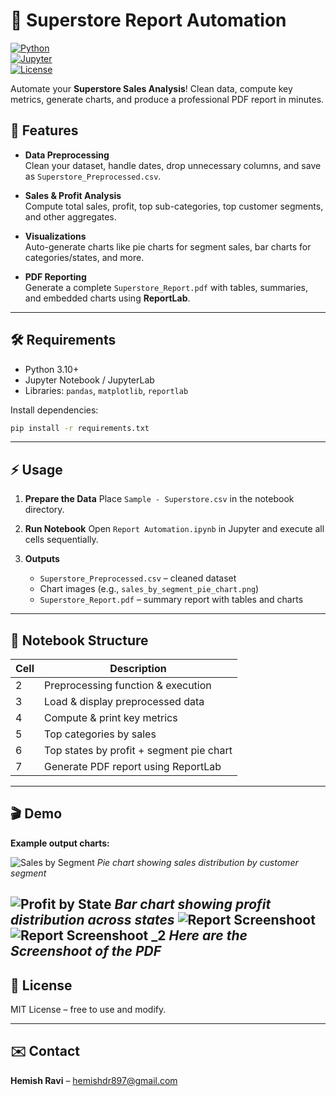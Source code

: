 
# 🚀 Superstore Report Automation

[![Python](https://img.shields.io/badge/Python-3.10+-blue?logo=python)](https://www.python.org/)  
[![Jupyter](https://img.shields.io/badge/Jupyter-Notebook-orange?logo=jupyter)](https://jupyter.org/)  
[![License](https://img.shields.io/badge/License-MIT-green)](https://opensource.org/licenses/MIT)  

Automate your **Superstore Sales Analysis**! Clean data, compute key metrics, generate charts, and produce a professional PDF report in minutes.  


## 🌟 Features

- **Data Preprocessing**  
  Clean your dataset, handle dates, drop unnecessary columns, and save as `Superstore_Preprocessed.csv`.

- **Sales & Profit Analysis**  
  Compute total sales, profit, top sub-categories, top customer segments, and other aggregates.

- **Visualizations**  
  Auto-generate charts like pie charts for segment sales, bar charts for categories/states, and more.

- **PDF Reporting**  
  Generate a complete `Superstore_Report.pdf` with tables, summaries, and embedded charts using **ReportLab**.

---

## 🛠 Requirements

- Python 3.10+  
- Jupyter Notebook / JupyterLab  
- Libraries: `pandas`, `matplotlib`, `reportlab`  

Install dependencies:

```bash
pip install -r requirements.txt
````

---

## ⚡ Usage

1. **Prepare the Data**
   Place `Sample - Superstore.csv` in the notebook directory.

2. **Run Notebook**
   Open `Report Automation.ipynb` in Jupyter and execute all cells sequentially.

3. **Outputs**

   * `Superstore_Preprocessed.csv` – cleaned dataset
   * Chart images (e.g., `sales_by_segment_pie_chart.png`)
   * `Superstore_Report.pdf` – summary report with tables and charts

---

## 📂 Notebook Structure

| Cell | Description                              |
| ---- | ---------------------------------------- |
| 2    | Preprocessing function & execution       |
| 3    | Load & display preprocessed data         |
| 4    | Compute & print key metrics              |
| 5    | Top categories by sales                  |
| 6    | Top states by profit + segment pie chart |
| 7    | Generate PDF report using ReportLab      |

---

## 🎬 Demo

**Example output charts:**

![Sales by Segment](output/sales_by_segment_pie_chart.png)
*Pie chart showing sales distribution by customer segment*

![Profit by State](output/top_5_states_profit_bar_chart.png)
*Bar chart showing profit distribution across states*
![Report Screenshoot](Outpit/Output_pdf.png)
![Report Screenshoot _2](Outpit/Output_pdf_01.png)
*Here are the Screenshoot of the PDF*
---

## 📄 License

MIT License – free to use and modify.

---

## ✉️ Contact

**Hemish Ravi** – [hemishdr897@gmail.com](mailto:hemishdr897@gmail.com)

```

